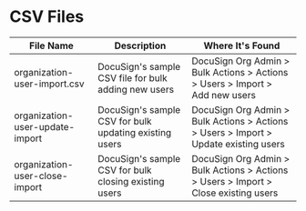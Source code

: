 # CSV Files
|File Name|Description|Where It's Found|
|---|---|---|
|organization-user-import.csv|DocuSign's sample CSV file for bulk adding new users|DocuSign Org Admin > Bulk Actions > Actions > Users > Import > Add new users|
|organization-user-update-import|DocuSign's sample CSV for bulk updating existing users|DocuSign Org Admin > Bulk Actions > Actions > Users > Import > Update existing users|
|organization-user-close-import|DocuSign's sample CSV for bulk closing existing users|DocuSign Org Admin > Bulk Actions > Actions > Users > Import > Close existing users|
